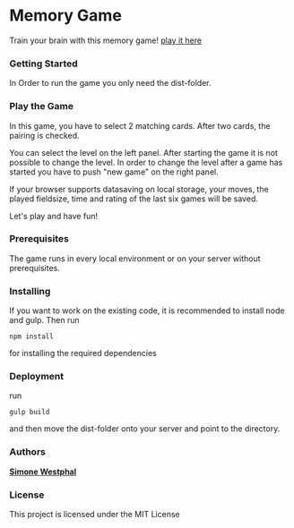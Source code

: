 # Memory Game

Train your brain with this memory game!
[play it here](http://memory.swestphal.net/)

### Getting Started

In Order to run the game you only need the dist-folder.

### Play the Game

In this game, you have to select 2 matching cards. After two cards, the pairing is checked.

You can select the level on the left panel. After starting the game it is not possible to change the level. In order to change the level after a game has started you have to push "new game" on the right panel.

If your browser supports datasaving on local storage, your moves, the played fieldsize, time and rating of the last six games will be saved.

Let's play and have fun!

### Prerequisites

The game runs in every local environment or on your server without prerequisites.

### Installing

If you want to work on the existing code, it is recommended to install node and gulp. Then run

```
npm install
```

for installing the required dependencies

### Deployment

run

```
gulp build
```

and then move the dist-folder onto your server and point to the directory.

### Authors

[**Simone Westphal**](https://github.com/swestphal)

### License

This project is licensed under the MIT License
